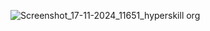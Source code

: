 ![Screenshot_17-11-2024_11651_hyperskill org](https://github.com/user-attachments/assets/620131b3-76ea-4462-b939-1a5b7d7e7735)
